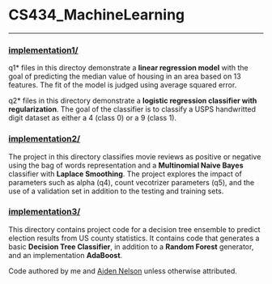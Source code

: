 # CS434_MachineLearning
___

### [implementation1/](https://github.com/kvarforl/CS434_MachineLearning/tree/master/implementation1)

q1* files in this directoy demonstrate a **linear regression model** with the goal of predicting the median value of housing in an area based on 13 features. The fit of the model is judged using average squared error.

q2* files in this directory demonstrate a **logistic regression classifier with regularization**. The goal of the classifier is to classify a USPS handwritted digit dataset as either a 4 (class 0) or a 9 (class 1).

### [implementation2/](https://github.com/kvarforl/CS434_MachineLearning/tree/master/implementation2)

The project in this directory classifies movie reviews as positive or negative using the bag of words representation and a **Multinomial Naive Bayes** classifier with **Laplace Smoothing**. The project explores the impact of parameters such as alpha (q4), count vecotrizer parameters (q5), and the use of a validation set in addition to the testing and training sets.

### [implementation3/](https://github.com/kvarforl/CS434_MachineLearning/tree/master/implementation3)

This directory contains project code for a decision tree ensemble to predict election results from US county statistics. It contains code that generates a basic **Decision Tree Classifier**, in addition to a **Random Forest** generator, and an implementation **AdaBoost**. 

Code authored by me and [Aiden Nelson](https://github.com/Aidenjn) unless otherwise attributed.

